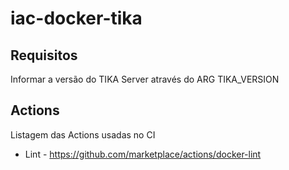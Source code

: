 # iac-docker-tika

Requisitos
----------
Informar a versão do TIKA Server  através do ARG TIKA_VERSION 


Actions
-------

Listagem das Actions usadas no CI

- Lint - https://github.com/marketplace/actions/docker-lint
